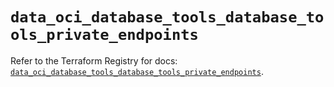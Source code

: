 # `data_oci_database_tools_database_tools_private_endpoints`

Refer to the Terraform Registry for docs: [`data_oci_database_tools_database_tools_private_endpoints`](https://registry.terraform.io/providers/hashicorp/oci/7.19.0/docs/data-sources/database_tools_database_tools_private_endpoints).
